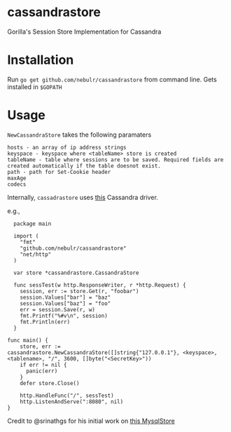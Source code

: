 cassandrastore
==========

Gorilla's Session Store Implementation for Cassandra

Installation
===========

Run `go get github.com/nebulr/cassandrastore` from command line. Gets installed in `$GOPATH`

Usage
=====

`NewCassandraStore` takes the following paramaters

    hosts - an array of ip address strings
    keyspace - keyspace where <tableName> store is created
    tableName - table where sessions are to be saved. Required fields are created automatically if the table doesnot exist.
    path - path for Set-Cookie header
    maxAge 
    codecs

Internally, `cassadrastore` uses [this](https://github.com/gocql/gocql) Cassandra driver.

e.g.,
      

      package main
  
      import (
  	    "fmt"
  	    "github.com/nebulr/cassandrastore"
  	    "net/http"
      )
  
      var store *cassandrastore.CassandraStore
  
      func sessTest(w http.ResponseWriter, r *http.Request) {
  	    session, err := store.Get(r, "foobar")
  	    session.Values["bar"] = "baz"
  	    session.Values["baz"] = "foo"
  	    err = session.Save(r, w)
  	    fmt.Printf("%#v\n", session)
  	    fmt.Println(err)
      }

    func main() {
        store, err := cassandrastore.NewCassandraStore([]string{"127.0.0.1"}, <keyspace>, <tablename>, "/", 3600, []byte("<SecretKey>"))
        if err != nil {
          panic(err)
        }
        defer store.Close()

    	http.HandleFunc("/", sessTest)
    	http.ListenAndServe(":8080", nil)
    }

Credit to @srinathgs for his initial work on [this MysqlStore](https://github.com/srinathgs/mysqlstore)
